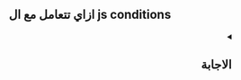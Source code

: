 <h2 align=center>ازاي تتعامل مع ال js conditions</h2>

<details dir=rtl>
  <summary>
    <h2>الاجابة</h2>
  </summary>
  <div>
لما بتكتب كود بال JavaScript أو أي لغة برمجة أخرى ، فأحنا غالبا بنبقي محتاجين ننفذ كود معين بناء علي شرط معين ودا الي بنسميه conditional statements.
    
و في حالات بيكون عندي شروط كتيرة جدا فبلاقي  ينتهي الأمر عادةً بالحصول على عبارات if / else أو تبديل البيانات لفترة طويلة.
  </div>
</details>

